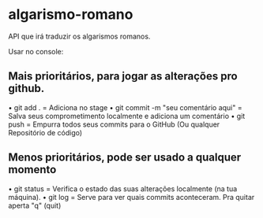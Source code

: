 # algarismo-romano
API que irá traduzir os algarismos romanos.

Usar no console: 

## Mais prioritários, para jogar as alterações pro github.
• git add . = Adiciona no stage
• git commit -m "seu comentário aqui" = Salva seus comprometimento localmente e adiciona um comentário
• git push = Empurra todos seus commits para o GitHub (Ou qualquer Repositório de código)

## Menos prioritários, pode ser usado a qualquer momento
• git status = Verifica o estado das suas alterações localmente (na tua máquina). 
• git log = Serve para ver quais commits aconteceram. Pra quitar aperta "q" (quit) 


